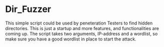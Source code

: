 # Dir_Fuzzer
This simple script could be used by peneteration Testers to find hidden directories. This is just a startup and more features, and functionalities are coming up. The script takes two arguments, IP-address and a wordlist, so make sure you have a good wordlist in place to start the attack.  
